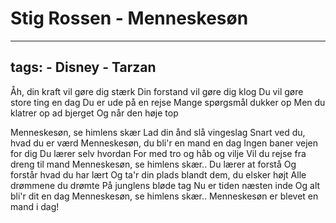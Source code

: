 # Stig Rossen - Menneskesøn


---
tags:
    - Disney
    - Tarzan
---

Åh, din kraft vil gøre dig stærk
Din forstand vil gøre dig klog
Du vil gøre store ting en dag
Du er ude på en rejse
Mange spørgsmål dukker op
Men du klatrer op ad bjerget
Og når den høje top

Menneskesøn, se himlens skær
Lad din ånd slå vingeslag
Snart ved du, hvad du er værd
Menneskesøn, du bli'r en mand en dag
Ingen baner vejen for dig
Du lærer selv hvordan
For med tro og håb og vilje
Vil du rejse fra dreng til mand
Menneskesøn, se himlens skær..
Du lærer at forstå
Og forstår hvad du har lært
Og ta'r din plads blandt dem, du elsker højt
Alle drømmene du drømte
På junglens bløde tag Nu er tiden næsten inde
Og alt bli'r dit en dag
Menneskesøn, se himlens skær..
Menneskesøn er blevet en mand i dag!
